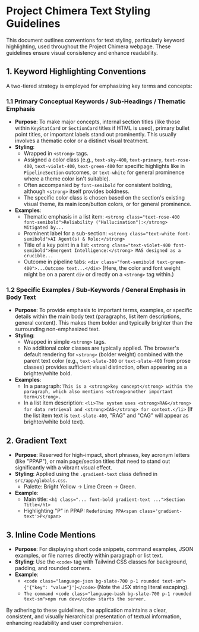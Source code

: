 
# Project Chimera Text Styling Guidelines

This document outlines conventions for text styling, particularly keyword highlighting, used throughout the Project Chimera webpage. These guidelines ensure visual consistency and enhance readability.

## 1. Keyword Highlighting Conventions

A two-tiered strategy is employed for emphasizing key terms and concepts:

### 1.1 Primary Conceptual Keywords / Sub-Headings / Thematic Emphasis

*   **Purpose**: To make major concepts, internal section titles (like those within `KeyStatCard` or `SectionCard` titles if HTML is used), primary bullet point titles, or important labels stand out prominently. This usually involves a thematic color or a distinct visual treatment.
*   **Styling**:
    *   Wrapped in `<strong>` tags.
    *   Assigned a color class (e.g., `text-sky-400`, `text-primary`, `text-rose-400`, `text-violet-400`, `text-green-400` for specific highlights like in `PipelineSection` outcomes, or `text-white` for general prominence where a theme color isn't suitable).
    *   Often accompanied by `font-semibold` for consistent bolding, although `<strong>` itself provides boldness.
    *   The specific color class is chosen based on the section's existing visual theme, its main icon/button colors, or for general prominence.
*   **Examples**:
    *   Thematic emphasis in a list item: `<strong class="text-rose-400 font-semibold">Reliability ("Hallucination"):</strong> Mitigated by...`
    *   Prominent label for a sub-section: `<strong class="text-white font-semibold">AI Agent(s) & Role:</strong>`
    *   Title of a key point in a list: `<strong class="text-violet-400 font-semibold">Emergent Intelligence:</strong> MAS designed as a crucible...`
    *   Outcome in pipeline tabs: `<div class="font-semibold text-green-400">...Outcome text...</div>` (Here, the color and font weight might be on a parent `div` or directly on a `<strong>` tag within.)

### 1.2 Specific Examples / Sub-Keywords / General Emphasis in Body Text

*   **Purpose**: To provide emphasis to important terms, examples, or specific details within the main body text (paragraphs, list item descriptions, general content). This makes them bolder and typically brighter than the surrounding non-emphasized text.
*   **Styling**:
    *   Wrapped in simple `<strong>` tags.
    *   No additional color classes are typically applied. The browser's default rendering for `<strong>` (bolder weight) combined with the parent text color (e.g., `text-slate-300` or `text-slate-400` from prose classes) provides sufficient visual distinction, often appearing as a brighter/white bold.
*   **Examples**:
    *   In a paragraph: `This is a <strong>key concept</strong> within the paragraph, which also mentions <strong>another important term</strong>.`
    *   In a list item description: `<li>The system uses <strong>RAG</strong> for data retrieval and <strong>CAG</strong> for context.</li>` (If the list item text is `text-slate-400`, "RAG" and "CAG" will appear as brighter/white bold text).

## 2. Gradient Text

*   **Purpose**: Reserved for high-impact, short phrases, key acronym letters (like "PPAP"), or main page/section titles that need to stand out significantly with a vibrant visual effect.
*   **Styling**: Applied using the `.gradient-text` class defined in `src/app/globals.css`.
    *   Palette: Bright Yellow &rarr; Lime Green &rarr; Green.
*   **Example**:
    *   Main title: `<h1 class="... font-bold gradient-text ...">Section Title</h1>`
    *   Highlighting "P" in PPAP: `Redefining PPA<span class='gradient-text'>P</span>`

## 3. Inline Code Mentions

*   **Purpose**: For displaying short code snippets, command examples, JSON examples, or file names directly within paragraph or list text.
*   **Styling**: Use the `<code>` tag with Tailwind CSS classes for background, padding, and rounded corners.
*   **Example**:
    *   `<code class="language-json bg-slate-700 p-1 rounded text-sm">{'{"key": "value"}'}</code>` (Note the JSX string literal escaping).
    *   `The command <code class="language-bash bg-slate-700 p-1 rounded text-sm">npm run dev</code> starts the server.`

By adhering to these guidelines, the application maintains a clear, consistent, and visually hierarchical presentation of textual information, enhancing readability and user comprehension.
